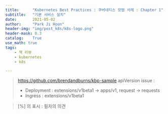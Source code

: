 ```yaml
---
title:      "Kubernetes Best Practices : 쿠버네티스 모범 사례 : Chapter 1"
subtitle:   "기본 서비스 설치"
date:       2021-05-02
author:     "Park Ji Hoon"
header-img: "img/post_k8s/k8s-logo.png"
header-mask: 0.3
catalog:    True
use_math: true
tags:
    - 책 리뷰
    - kubernetes
    - k8s

---
```

> https://github.com/brendandburns/kbp-sample
> apiVersion issue :
> - Deployment : extensions/v1beta1 -> apps/v1, request -> requests
> - Ingress : extensions/v1beta1

> [%] 의 표시 : 필자의 의견  